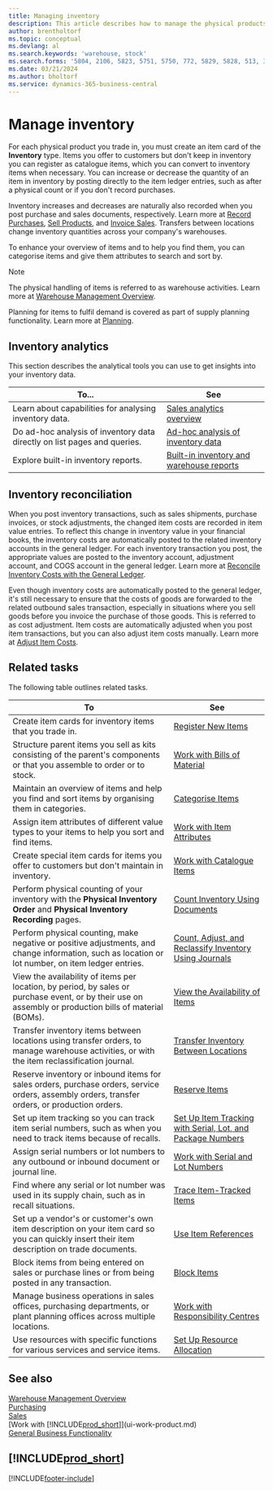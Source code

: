 ```yaml
---
title: Managing inventory
description: This article describes how to manage the physical products you trade in by creating an inventory item card.
author: brentholtorf
ms.topic: conceptual
ms.devlang: al
ms.search.keywords: 'warehouse, stock'
ms.search.forms: '5804, 2106, 5823, 5751, 5750, 772, 5829, 5828, 513, 304, 40, 38, 167, 117, 5827, 9223, 158, 354, 9152, 286, 5754, 5402, 209, 297, 298, 99000782'
ms.date: 03/21/2024
ms.author: bholtorf
ms.service: dynamics-365-business-central
---
```


# Manage inventory

For each physical product you trade in, you must create an item card of the **Inventory** type. Items you offer to customers but don't keep in inventory you can register as catalogue items, which you can convert to inventory items when necessary. You can increase or decrease the quantity of an item in inventory by posting directly to the item ledger entries, such as after a physical count or if you don't record purchases.

Inventory increases and decreases are naturally also recorded when you post purchase and sales documents, respectively. Learn more at [Record Purchases](purchasing-how-record-purchases.md), [Sell Products](sales-how-sell-products.md), and [Invoice Sales](sales-how-invoice-sales.md). Transfers between locations change inventory quantities across your company's warehouses.

To enhance your overview of items and to help you find them, you can categorise items and give them attributes to search and sort by.

> [!NOTE]
> The physical handling of items is referred to as warehouse activities. Learn more at [Warehouse Management Overview](design-details-warehouse-management.md).

Planning for items to fulfil demand is covered as part of supply planning functionality. Learn more at [Planning](production-planning.md).  

## Inventory analytics

This section describes the analytical tools you can use to get insights into your inventory data.

| To... | See |
| --- | --- |
| Learn about capabilities for analysing inventory data. | [Sales analytics overview](inventory-analytics-overview.md) |
| Do ad-hoc analysis of inventory data directly on list pages and queries. | [Ad-hoc analysis of inventory data](ad-hoc-analysis-inventory.md) |
| Explore built-in inventory reports. | [Built-in inventory and warehouse reports](inventory-WMS-reports.md) |

## Inventory reconciliation

When you post inventory transactions, such as sales shipments, purchase invoices, or stock adjustments, the changed item costs are recorded in item value entries. To reflect this change in inventory value in your financial books, the inventory costs are automatically posted to the related inventory accounts in the general ledger. For each inventory transaction you post, the appropriate values are posted to the inventory account, adjustment account, and COGS account in the general ledger. Learn more at [Reconcile Inventory Costs with the General Ledger](finance-how-to-post-inventory-costs-to-the-general-ledger.md).

Even though inventory costs are automatically posted to the general ledger, it's still necessary to ensure that the costs of goods are forwarded to the related outbound sales transaction, especially in situations where you sell goods before you invoice the purchase of those goods. This is referred to as cost adjustment. Item costs are automatically adjusted when you post item transactions, but you can also adjust item costs manually. Learn more at [Adjust Item Costs](inventory-how-adjust-item-costs.md).  

## Related tasks

The following table outlines related tasks.

|To |See |
|---|----|
|Create item cards for inventory items that you trade in.|[Register New Items](inventory-how-register-new-items.md)|
|Structure parent items you sell as kits consisting of the parent's components or that you assemble to order or to stock.|[Work with Bills of Material](inventory-how-work-BOMs.md)|
|Maintain an overview of items and help you find and sort items by organising them in categories.|[Categorise Items](inventory-how-categorize-items.md)|
|Assign item attributes of different value types to your items to help you sort and find items.|[Work with Item Attributes](inventory-how-work-item-attributes.md)|
|Create special item cards for items you offer to customers but don't maintain in inventory.|[Work with Catalogue Items](inventory-how-work-nonstock-items.md)|
|Perform physical counting of your inventory with the **Physical Inventory Order** and **Physical Inventory Recording** pages.|[Count Inventory Using Documents](inventory-how-count-inventory-with-documents.md)|
|Perform physical counting, make negative or positive adjustments, and change information, such as location or lot number, on item ledger entries.|[Count, Adjust, and Reclassify Inventory Using Journals](inventory-how-count-adjust-reclassify.md)|
|View the availability of items per location, by period, by sales or purchase event, or by their use on assembly or production bills of material (BOMs).|[View the Availability of Items](inventory-how-availability-overview.md)|
|Transfer inventory items between locations using transfer orders, to manage warehouse activities, or with the item reclassification journal.|[Transfer Inventory Between Locations](inventory-how-transfer-between-locations.md)|
|Reserve inventory or inbound items for sales orders, purchase orders, service orders, assembly orders, transfer orders, or production orders.|[Reserve Items](inventory-how-to-reserve-items.md)|
|Set up item tracking so you can track item serial numbers, such as when you need to track items because of recalls.|[Set Up Item Tracking with Serial, Lot, and Package Numbers](inventory-how-setup-item-tracking.md)|
|Assign serial numbers or lot numbers to any outbound or inbound document or journal line.|[Work with Serial and Lot Numbers](inventory-how-work-item-tracking.md)|
|Find where any serial or lot number was used in its supply chain, such as in recall situations.|[Trace Item-Tracked Items](inventory-how-to-trace-item-tracked-items.md)|
|Set up a vendor's or customer's own item description on your item card so you can quickly insert their item description on trade documents.|[Use Item References](inventory-how-use-item-cross-refs.md)|
|Block items from being entered on sales or purchase lines or from being posted in any transaction.|[Block Items](inventory-how-block-items.md)|
|Manage business operations in sales offices, purchasing departments, or plant planning offices across multiple locations.|[Work with Responsibility Centres](inventory-responsibility-centers.md)|
|Use resources with specific functions for various services and service items.|[Set Up Resource Allocation](service-how-setup-resource-allocation.md)|

## See also

[Warehouse Management Overview](design-details-warehouse-management.md)    
[Purchasing](purchasing-manage-purchasing.md)    
[Sales](sales-manage-sales.md)    
[Work with [!INCLUDE[prod_short](includes/prod_short.md)]](ui-work-product.md)    
[General Business Functionality](ui-across-business-areas.md)    

## [!INCLUDE[prod_short](includes/free_trial_md.md)]  

[!INCLUDE[footer-include](includes/footer-banner.md)]
